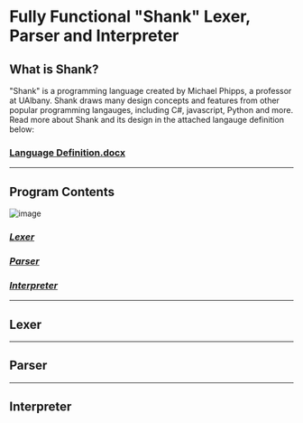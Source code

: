 # Fully Functional "Shank" Lexer, Parser and Interpreter


## What is Shank?
"Shank" is a programming language created by Michael Phipps, a professor at UAlbany. 
Shank draws many design concepts and features from other popular programming langauges, including C#, javascript, Python and more. 
Read more about Shank and its design in the attached langauge definition below:

### [Language Definition.docx](https://github.com/rmcs9/311compiler/files/11269582/Language.Definition.docx)

---

## Program Contents

![image](https://user-images.githubusercontent.com/128118033/232992355-2784bedd-10ab-4dc1-a12a-785a1328380c.png)

### *[Lexer](https://github.com/rmcs9/311compiler/edit/main/README.md#lexer)*
### *[Parser](https://github.com/rmcs9/311compiler/edit/main/README.md#parser-1)*
### *[Interpreter](https://github.com/rmcs9/311compiler/edit/main/README.md#interpreter-1)*

---
## Lexer

---

## Parser

--- 

## Interpreter

